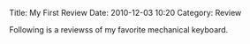 Title: My First Review
Date: 2010-12-03 10:20
Category: Review

Following is a reviewss of my favorite mechanical keyboard.